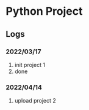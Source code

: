 # Python Project
## Logs 
### 2022/03/17
1. init project 1 
2. done
### 2022/04/14
1. upload project 2